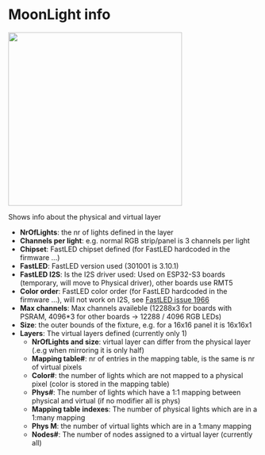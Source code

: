 # MoonLight info

<img width="350" src="https://github.com/user-attachments/assets/f0023a22-ed53-43f6-98bf-6a0869b59db1" />

Shows info about the physical and virtual layer

* **NrOfLights**: the nr of lights defined in the layer
* **Channels per light**: e.g. normal RGB strip/panel is 3 channels per light
* **Chipset**: FastLED chipset defined (for FastLED hardcoded in the firmware ...)
* **FastLED**: FastLED version used (301001 is 3.10.1)
* **FastLED I2S**: Is the I2S driver used: Used on ESP32-S3 boards (temporary, will move to Physical driver), other boards use RMT5
* **Color order**: FastLED color order (for FastLED hardcoded in the firmware ...), will not work on I2S, see [FastLED issue 1966](https://github.com/FastLED/FastLED/issues/1966)
* **Max channels**: Max channels availeble (12288x3 for boards with PSRAM, 4096*3 for other boards -> 12288 / 4096 RGB LEDs)
* **Size**: the outer bounds of the fixture, e.g. for a 16x16 panel it is 16x16x1
* **Layers**: The virtual layers defined (currently only 1)
    * **NrOfLights and size**: virtual layer can differ from the physical layer (.e.g when mirroring it is only half)
    * **Mapping table#**: nr of entries in the mapping table, is the same is nr of virtual pixels
    * **Color#**: the number of lights which are not mapped to a physical pixel (color is stored in the mapping table)
    * **Phys#**: The number of lights which have a 1:1 mapping between physical and virtual (if no modifier all is phys)
    * **Mapping table indexes**: The number of physical lights which are in a 1:many mapping
    * **Phys M**: the number of virtual lights which are in a 1:many mapping
    * **Nodes#**: The number of nodes assigned to a virtual layer (currently all)

